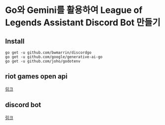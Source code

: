 # Go와 Gemini를 활용하여 League of Legends Assistant Discord Bot 만들기

## Install
```shell
go get -u github.com/bwmarrin/discordgo
go get -u github.com/google/generative-ai-go
go get -u github.com/joho/godotenv
```

## riot games open api
[링크](https://developer.riotgames.com/apis)

## discord bot
[링크](https://discord.com/developers/applications)
